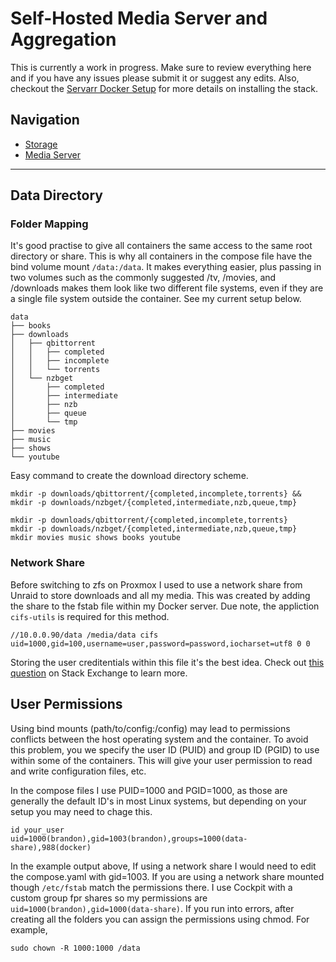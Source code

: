 # Self-Hosted Media Server and Aggregation

This is currently a work in progress. 
Make sure to review everything here and if you have any issues please submit it or suggest any edits. 
Also, checkout the [Servarr Docker Setup](https://wiki.servarr.com/docker-guide) for more details on installing the stack.


## Navigation
* [Storage](https://github.com/paulobh/homelab-server/tree/main/storage)
* [Media Server](https://github.com/paulobh/homelab-server/tree/main/media)

---
## Data Directory
### Folder Mapping

It's good practise to give all containers the same access to the same root directory or share. 
This is why all containers in the compose file have the bind volume mount ```/data:/data```. 
It makes everything easier, plus passing in two volumes such as the commonly suggested /tv, /movies, and /downloads makes them look like two different file systems, even if they are a single file system outside the container. 
See my current setup below. 
```
data
├── books
├── downloads
│   ├── qbittorrent
│   │   ├── completed
│   │   ├── incomplete
│   │   └── torrents
│   └── nzbget
│       ├── completed
│       ├── intermediate
│       ├── nzb
│       ├── queue
│       └── tmp
├── movies
├── music
├── shows
└── youtube
```

Easy command to create the download directory scheme.
```
mkdir -p downloads/qbittorrent/{completed,incomplete,torrents} && mkdir -p downloads/nzbget/{completed,intermediate,nzb,queue,tmp}
```

```
mkdir -p downloads/qbittorrent/{completed,incomplete,torrents}
mkdir -p downloads/nzbget/{completed,intermediate,nzb,queue,tmp}
mkdir movies music shows books youtube
```

### Network Share
Before switching to zfs on Proxmox I used to use a network share from Unraid to store downloads and all my media. This was created by adding the share to the fstab file within my Docker server. Due note, the appliction ```cifs-utils``` is required for this method.
```
//10.0.0.90/data /media/data cifs uid=1000,gid=100,username=user,password=password,iocharset=utf8 0 0
```
Storing the user creditentials within this file it's the best idea. Check out [this question](https://unix.stackexchange.com/questions/178187/how-to-edit-etc-fstab-properly-for-network-drive) on Stack Exchange to learn more.
## User Permissions
Using bind mounts (path/to/config:/config) may lead to permissions conflicts between the host operating system and the container. To avoid this problem, you we specify the user ID (PUID) and group ID (PGID) to use within some of the containers. This will give your user permission to read and write configuration files, etc.

In the compose files I use PUID=1000 and PGID=1000, as those are generally the default ID's in most Linux systems, but depending on your setup you may need to chage this.

```
id your_user
uid=1000(brandon),gid=1003(brandon),groups=1000(data-share),988(docker)
```
In the example output above, If using a network share I would need to edit the compose.yaml with gid=1003. If you are using a network share mounted though ```/etc/fstab``` match the permissions there. I use Cockpit with a custom group fpr shares so my permissions are ```uid=1000(brandon),gid=1000(data-share)```.
If you run into errors, after creating all the folders you can assign the permissions using chmod. For example,
```
sudo chown -R 1000:1000 /data
```

